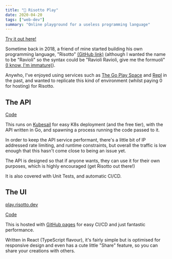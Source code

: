 ```yaml
---
title: "🍲 Risotto Play"
date: 2020-04-20
tags: ["web-dev"]
summary: "Online playground for a useless programming language"
---
```


[Try it out here!](https://play.risotto.dev/)

Sometime back in 2018, a friend of mine started building his own programming language, "Risotto" [(GitHub link)](https://github.com/risotto/risotto) (although I wanted the name to be "Ravioli" so the syntax could be "Ravioli Ravioli, give me the formuoli" [(I know, I'm immature)](https://www.youtube.com/watch?v=z9r8Swai8_g&feature=youtu.be&t=32)).

Anywho, I've enjoyed using services such as [The Go Play Space](https://goplay.space/) and [Repl](https://repl.it/) in the past, and wanted to replicate this kind of environment (whilst paying 0 for hosting) for Risotto.

## The API

[Code](https://github.com/risotto/play)

This runs on [Kubesail](https://kubesail.com/) for easy K8s deployment (and the free tier), with the API written in Go, and spawning a process running the code passed to it.

In order to keep the API service performant, there's a little bit of IP addressed rate limiting, and runtime constraints, but overall the traffic is low enough that this hasn't come close to being an issue yet.

The API is designed so that if anyone wants, they can use it for their own purposes, which is highly encouraged (get Risotto out there!)

It is also covered with Unit Tests, and automatic CI/CD.

## The UI

[play.risotto.dev](https://play.risotto.dev)

[Code](https://github.com/risotto/play-ui)

This is hosted with [GitHub pages](https://pages.github.com/) for easy CI/CD and just fantastic performance.

Written in React (TypeScript flavour), it's fairly simple but is optimised for responsive design and even has a cute little "Share" feature, so you can share your creations with others.
